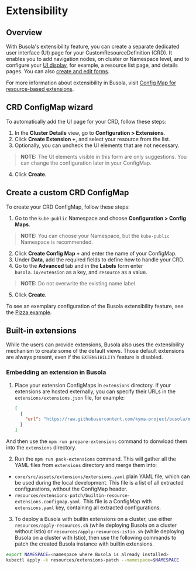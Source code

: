 # Extensibility

## Overview

With Busola's extensibility feature, you can create a separate dedicated user interface (UI) page for your CustomResourceDefinition (CRD). It enables you to add navigation nodes, on cluster or Namespace level, and to configure your [UI display](display-section.md), for example, a resource list page, and details pages. You can also [create and edit forms](form-section.md).

For more information about extensibility in Busola, visit [Config Map for resource-based extensions](resources.md).

## CRD ConfigMap wizard

To automatically add the UI page for your CRD, follow these steps:

1.  In the **Cluster Details** view, go to **Configuration > Extensions**.
2.  Click **Create Extension +**, and select your resource from the list.
3.  Optionally, you can uncheck the UI elements that are not necessary.

> **NOTE:** The UI elements visible in this form are only suggestions. You can change the configuration later in your ConfigMap.

4.  Click **Create**.

## Create a custom CRD ConfigMap

To create your CRD ConfigMap, follow these steps:

1. Go to the `kube-public` Namespace and choose **Configuration > Config Maps**.

> **NOTE:** You can choose your Namespace, but the `kube-public` Namespace is recommended.

2. Click **Create Config Map +** and enter the name of your ConfigMap.
3. Under **Data**, add the required fields to define how to handle your CRD.
4. Go to the **Advanced** tab and in the **Labels** form enter `busola.io/extension` as a key, and `resource` as a value.

> **NOTE:** Do not overwrite the existing name label.

5. Click **Create**.

To see an exemplary configuration of the Busola extensibility feature, see the [Pizza example](examples/../../../examples/pizzas/README.md).

## Built-in extensions

While the users can provide extensions, Busola also uses the extensibility mechanism to create some of the default views. Those default extensions are always present, even if the `EXTENSIBILITY` feature is disabled.

### Embedding an extension in Busola

1. Place your extension ConfigMaps in `extensions` directory. If your extensions are hosted externally, you can specify their URLs in the `extensions/extensions.json` file, for example:

   ```json
   [
     {
       "url": "https://raw.githubusercontent.com/kyma-project/busola/main/examples/pizzas/configuration/pizzas-configmap.yaml"
     }
   ]
   ```

And then use the `npm run prepare-extensions` command to donwload them into the `extensions` directory.

2. Run the `npm run pack-extensions` command. This will gather all the YAML files from `extensions` directory and merge them into:

- `core/src/assets/extensions/extensions.yaml` plain YAML file, which can be used during the local development. This file is a list of all extracted configurations, without the ConfigMap header.
- `resources/extensions-patch/builtin-resource-extensions.configmap.yaml`. This file is a ConfigMap with `extensions.yaml` key, containing all extracted configurations.

3. To deploy a Busola with builtin extensions on a cluster, use either `resources/apply-resources.sh` (while deploying Busola on a cluster without Istio) or `resources/apply-resources-istio.sh` (while deploying Busola on a cluster with Istio), then use the following commands to patch the created Busola instance with builtin extensions.

```bash
export NAMESPACE=<namespace where Busola is already installed>
kubectl apply -k resources/extensions-patch --namespace=$NAMESPACE
```
